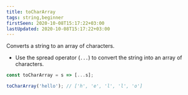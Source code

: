 ```yaml
---
title: toCharArray
tags: string,beginner
firstSeen: 2020-10-08T15:17:22+03:00
lastUpdated: 2020-10-08T15:17:22+03:00
---
```


Converts a string to an array of characters.

- Use the spread operator (`...`) to convert the string into an array of characters.

```js
const toCharArray = s => [...s];
```

```js
toCharArray('hello'); // ['h', 'e', 'l', 'l', 'o']
```
